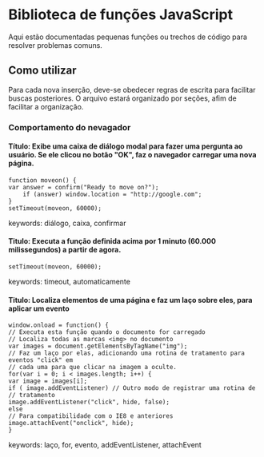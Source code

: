 # Biblioteca de funções JavaScript
Aqui estão documentadas pequenas funções ou trechos de código para resolver problemas comuns.

## Como utilizar
Para cada nova inserção, deve-se obedecer regras de escrita para facilitar buscas posteriores. O arquivo estará organizado por seções, afim de facilitar a organização.

### Comportamento do nevagador

#### Título: Exibe uma caixa de diálogo modal para fazer uma pergunta ao usuário. Se ele clicou no botão "OK", faz o navegador carregar uma nova página.

```
function moveon() {
var answer = confirm("Ready to move on?");
    if (answer) window.location = "http://google.com";
}
setTimeout(moveon, 60000);
```
keywords: diálogo, caixa, confirmar

#### Titulo: Executa a função definida acima por 1 minuto (60.000 milissegundos) a partir de agora.
`setTimeout(moveon, 60000);`

keywords: timeout, automaticamente

#### Titulo: Localiza elementos de uma página e faz um laço sobre eles, para aplicar um evento
```
window.onload = function() {
// Executa esta função quando o documento for carregado
// Localiza todas as marcas <img> no documento
var images = document.getElementsByTagName("img");
// Faz um laço por elas, adicionando uma rotina de tratamento para eventos "click" em
// cada uma para que clicar na imagem a oculte.
for(var i = 0; i < images.length; i++) {
var image = images[i];
if ( image.addEventListener) // Outro modo de registrar uma rotina de
// tratamento
image.addEventListener("click", hide, false);
else
// Para compatibilidade com o IE8 e anteriores
image.attachEvent("onclick", hide);
}

```
keywords: laço, for, evento, addEventListener, attachEvent

#### 